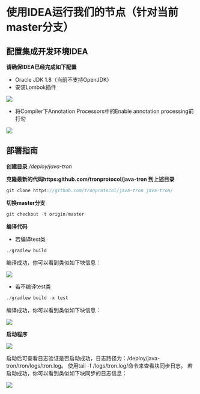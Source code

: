 # 使用IDEA运行我们的节点（针对当前master分支）

## 配置集成开发环境IDEA
**请确保IDEA已经完成如下配置**
- Oracle JDK 1.8（当前不支持OpenJDK）
- 安装Lombok插件

![](././images/lombok.png)

- 将Compiler下Annotation Processors中的Enable annotation processing前打勾

![](././images/annotation.png)

## 部署指南
**创建目录**
_/deploy/java-tron_

**克隆最新的代码https:github.com/tronprotocol/java-tron 到上述目录**
```swift
git clone https://github.com/tronprotocol/java-tron java-tron/
```

**切换master分支**
```swift
git checkout -t origin/master
```

**编译代码**
- 若编译test类
```swift
./gradlew build
```

编译成功，你可以看到类似如下块信息：

![](././images/build_success_test.png)

- 若不编译test类
```swift
./gradlew build -x test
```

编译成功，你可以看到类似如下块信息：

![](././images/build_success_notest.png)

**启动程序**

![](././images/start.png)

启动后可查看日志验证是否启动成功，日志路径为：/deploy/java-tron/tron/logs/tron.log。
使用tail -f /logs/tron.log/命令来查看块同步日志。
若启动成功，你可以看到类似如下块同步的日志信息：

![](././images/start_success.png)
